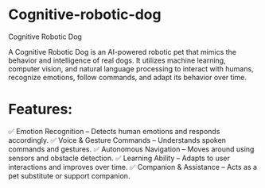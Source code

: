 # Cognitive-robotic-dog
Cognitive Robotic Dog

A Cognitive Robotic Dog is an AI-powered robotic pet that mimics the behavior and intelligence of real dogs. It utilizes machine learning, computer vision, and natural language processing to interact with humans, recognize emotions, follow commands, and adapt its behavior over time.

#  Features:
✅ Emotion Recognition – Detects human emotions and responds accordingly.
✅ Voice & Gesture Commands – Understands spoken commands and gestures.
✅ Autonomous Navigation – Moves around using sensors and obstacle detection.
✅ Learning Ability – Adapts to user interactions and improves over time.
✅ Companion & Assistance – Acts as a pet substitute or support companion.
